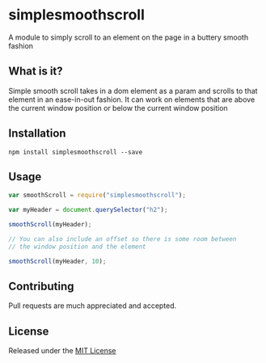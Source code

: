 # simplesmoothscroll
A module to simply scroll to an element on the page in a buttery smooth fashion

## What is it?
Simple smooth scroll takes in a dom element as a param and scrolls to that element in an ease-in-out fashion. It can work on elements that are above the current window position or below the current window position

## Installation
`npm install simplesmoothscroll --save`


## Usage
```js
var smoothScroll = require("simplesmoothscroll");

var myHeader = document.querySelector("h2");

smoothScroll(myHeader);

// You can also include an offset so there is some room between
// the window position and the element

smoothScroll(myHeader, 10);
```

## Contributing
Pull requests are much appreciated and accepted.


## License
Released under the [MIT License](http://www.opensource.org/licenses/MIT)
